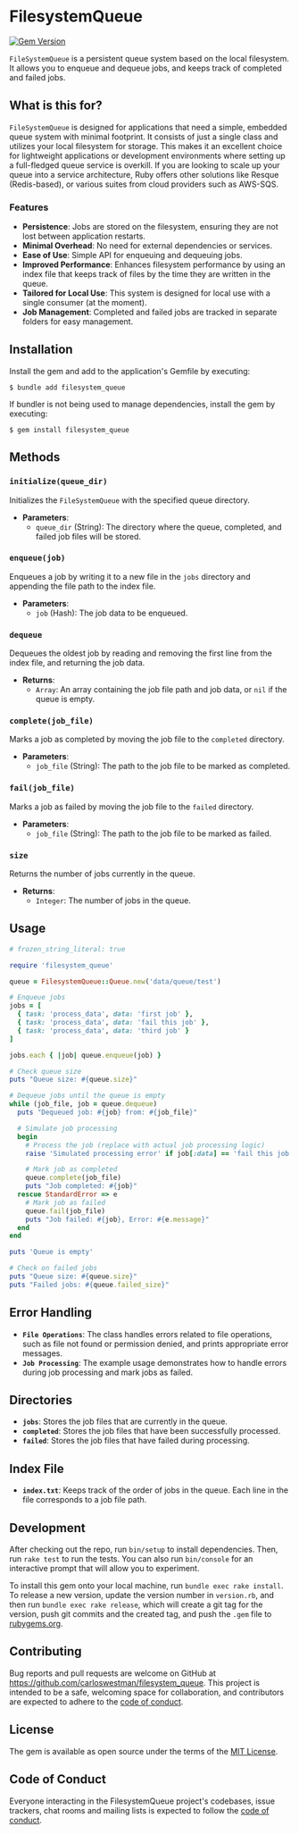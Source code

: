 # FilesystemQueue

[![Gem Version](https://badge.fury.io/rb/filesystem_queue.svg)](https://badge.fury.io/rb/filesystem_queue)

`FileSystemQueue` is a persistent queue system based on the local filesystem. It allows you to enqueue and dequeue jobs, and keeps track of completed and failed jobs.


## What is this for?

`FileSystemQueue` is designed for applications that need a simple, embedded queue system with minimal footprint. It consists of just a single class and utilizes your local filesystem for storage. This makes it an excellent choice for lightweight applications or development environments where setting up a full-fledged queue service is overkill. If you are looking to scale up your queue into a service architecture, Ruby offers other solutions like Resque (Redis-based), or various suites from cloud providers such as AWS-SQS.

### Features

- **Persistence**: Jobs are stored on the filesystem, ensuring they are not lost between application restarts.
- **Minimal Overhead**: No need for external dependencies or services.
- **Ease of Use**: Simple API for enqueuing and dequeuing jobs.
- **Improved Performance**: Enhances filesystem performance by using an index file that keeps track of files by the time they are written in the queue.
- **Tailored for Local Use**: This system is designed for local use with a single consumer (at the moment).
- **Job Management**: Completed and failed jobs are tracked in separate folders for easy management.

## Installation

Install the gem and add to the application's Gemfile by executing:

    $ bundle add filesystem_queue

If bundler is not being used to manage dependencies, install the gem by executing:

    $ gem install filesystem_queue

## Methods

### `initialize(queue_dir)`

Initializes the `FileSystemQueue` with the specified queue directory.

- **Parameters**:
  - `queue_dir` (String): The directory where the queue, completed, and failed job files will be stored.

### `enqueue(job)`

Enqueues a job by writing it to a new file in the `jobs` directory and appending the file path to the index file.

- **Parameters**:
  - `job` (Hash): The job data to be enqueued.

### `dequeue`

Dequeues the oldest job by reading and removing the first line from the index file, and returning the job data.

- **Returns**:
  - `Array`: An array containing the job file path and job data, or `nil` if the queue is empty.

### `complete(job_file)`

Marks a job as completed by moving the job file to the `completed` directory.

- **Parameters**:
  - `job_file` (String): The path to the job file to be marked as completed.

### `fail(job_file)`

Marks a job as failed by moving the job file to the `failed` directory.

- **Parameters**:
  - `job_file` (String): The path to the job file to be marked as failed.

### `size`

Returns the number of jobs currently in the queue.

- **Returns**:
  - `Integer`: The number of jobs in the queue.

## Usage

```ruby
# frozen_string_literal: true

require 'filesystem_queue'

queue = FilesystemQueue::Queue.new('data/queue/test')

# Enqueue jobs
jobs = [
  { task: 'process_data', data: 'first job' },
  { task: 'process_data', data: 'fail this job' },
  { task: 'process_data', data: 'third job' }
]

jobs.each { |job| queue.enqueue(job) }

# Check queue size
puts "Queue size: #{queue.size}"

# Dequeue jobs until the queue is empty
while (job_file, job = queue.dequeue)
  puts "Dequeued job: #{job} from: #{job_file}"

  # Simulate job processing
  begin
    # Process the job (replace with actual job processing logic)
    raise 'Simulated processing error' if job[:data] == 'fail this job'

    # Mark job as completed
    queue.complete(job_file)
    puts "Job completed: #{job}"
  rescue StandardError => e
    # Mark job as failed
    queue.fail(job_file)
    puts "Job failed: #{job}, Error: #{e.message}"
  end
end

puts 'Queue is empty'

# Check on failed jobs
puts "Queue size: #{queue.size}"
puts "Failed jobs: #{queue.failed_size}"
```

## Error Handling

- **`File Operations`**: The class handles errors related to file operations, such as file not found or permission denied, and prints appropriate error messages.
- **`Job Processing`**: The example usage demonstrates how to handle errors during job processing and mark jobs as failed.

## Directories

- **`jobs`**: Stores the job files that are currently in the queue.
- **`completed`**: Stores the job files that have been successfully processed.
- **`failed`**: Stores the job files that have failed during processing.

## Index File

- **`index.txt`**: Keeps track of the order of jobs in the queue. Each line in the file corresponds to a job file path.

## Development

After checking out the repo, run `bin/setup` to install dependencies. Then, run `rake test` to run the tests. You can also run `bin/console` for an interactive prompt that will allow you to experiment.

To install this gem onto your local machine, run `bundle exec rake install`. To release a new version, update the version number in `version.rb`, and then run `bundle exec rake release`, which will create a git tag for the version, push git commits and the created tag, and push the `.gem` file to [rubygems.org](https://rubygems.org).

## Contributing

Bug reports and pull requests are welcome on GitHub at https://github.com/carloswestman/filesystem_queue. This project is intended to be a safe, welcoming space for collaboration, and contributors are expected to adhere to the [code of conduct](https://github.com/carloswestman/filesystem_queue/blob/master/CODE_OF_CONDUCT.md).

## License

The gem is available as open source under the terms of the [MIT License](https://opensource.org/licenses/MIT).

## Code of Conduct

Everyone interacting in the FilesystemQueue project's codebases, issue trackers, chat rooms and mailing lists is expected to follow the [code of conduct](https://github.com/carloswestman/filesystem_queue/blob/master/CODE_OF_CONDUCT.md).
